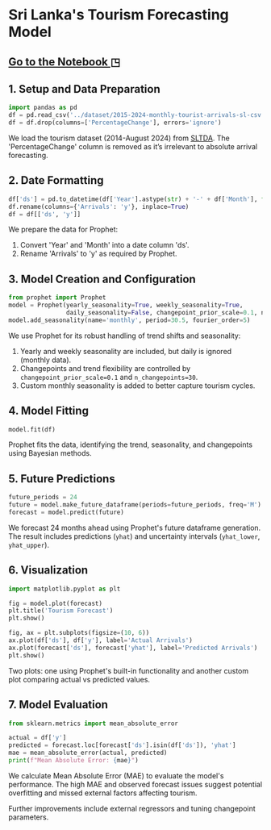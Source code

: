 # Sri Lanka's Tourism Forecasting Model

## [Go to the Notebook ◳](https://github.com/dev-achintha/Sri_Lanka-Tourism_Forcasting_Model/blob/prophet/notebooks/Sri_Lankan_TourismForecastModel_Prophet.ipynb)

## 1. Setup and Data Preparation

```python
import pandas as pd
df = pd.read_csv('../dataset/2015-2024-monthly-tourist-arrivals-sl-csv.csv')
df = df.drop(columns=['PercentageChange'], errors='ignore')
```

We load the tourism dataset (2014-August 2024) from [SLTDA](https://www.sltda.gov.lk/en/monthly-tourist-arrivals-reports). The 'PercentageChange' column is removed as it’s irrelevant to absolute arrival forecasting.

## 2. Date Formatting

```python
df['ds'] = pd.to_datetime(df['Year'].astype(str) + '-' + df['Month'], format='%Y-%B')
df.rename(columns={'Arrivals': 'y'}, inplace=True)
df = df[['ds', 'y']]
```

We prepare the data for Prophet:
1. Convert 'Year' and 'Month' into a date column 'ds'.
2. Rename 'Arrivals' to 'y' as required by Prophet.

## 3. Model Creation and Configuration

```python
from prophet import Prophet
model = Prophet(yearly_seasonality=True, weekly_seasonality=True,
                daily_seasonality=False, changepoint_prior_scale=0.1, n_changepoints=30)
model.add_seasonality(name='monthly', period=30.5, fourier_order=5)
```

We use Prophet for its robust handling of trend shifts and seasonality:
1. Yearly and weekly seasonality are included, but daily is ignored (monthly data).
2. Changepoints and trend flexibility are controlled by `changepoint_prior_scale=0.1` and `n_changepoints=30`.
3. Custom monthly seasonality is added to better capture tourism cycles.

## 4. Model Fitting

```python
model.fit(df)
```

Prophet fits the data, identifying the trend, seasonality, and changepoints using Bayesian methods.

## 5. Future Predictions

```python
future_periods = 24
future = model.make_future_dataframe(periods=future_periods, freq='M')
forecast = model.predict(future)
```

We forecast 24 months ahead using Prophet's future dataframe generation. The result includes predictions (`yhat`) and uncertainty intervals (`yhat_lower`, `yhat_upper`).

## 6. Visualization

```python
import matplotlib.pyplot as plt

fig = model.plot(forecast)
plt.title('Tourism Forecast')
plt.show()

fig, ax = plt.subplots(figsize=(10, 6))
ax.plot(df['ds'], df['y'], label='Actual Arrivals')
ax.plot(forecast['ds'], forecast['yhat'], label='Predicted Arrivals')
plt.show()
```

Two plots: one using Prophet's built-in functionality and another custom plot comparing actual vs predicted values.

## 7. Model Evaluation

```python
from sklearn.metrics import mean_absolute_error

actual = df['y']
predicted = forecast.loc[forecast['ds'].isin(df['ds']), 'yhat']
mae = mean_absolute_error(actual, predicted)
print(f"Mean Absolute Error: {mae}")
```

We calculate Mean Absolute Error (MAE) to evaluate the model's performance. The high MAE and observed forecast issues suggest potential overfitting and missed external factors affecting tourism.

Further improvements include external regressors and tuning changepoint parameters.